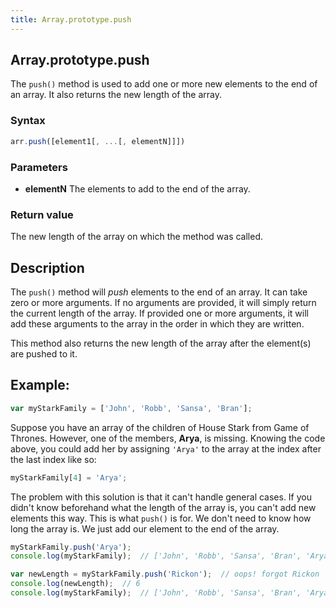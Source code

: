 ```yaml
---
title: Array.prototype.push
---
```

## Array.prototype.push

The `push()` method is used to add one or more new elements to the end of an array.
It also returns the new length of the array.

### Syntax
```javascript
arr.push([element1[, ...[, elementN]]])
```

### Parameters

* **elementN** The elements to add to the end of the array.

### Return value

The new length of the array on which the method was called.

## Description

The `push()` method will _push_ elements to the end of an array. It can take zero or more arguments. If no arguments are provided,
it will simply return the current length of the array. If provided one or more arguments, it will add these arguments to the array
in the order in which they are written.

This method also returns the new length of the array after the element(s) are pushed to it.

## Example:

```javascript
var myStarkFamily = ['John', 'Robb', 'Sansa', 'Bran'];
```

Suppose you have an array of the children of House Stark from Game of Thrones. However, one of the members, **Arya**, is missing.
Knowing the code above, you could add her by assigning `'Arya'` to the array at the index after the last index like so:

```javascript
myStarkFamily[4] = 'Arya';
```

The problem with this solution is that it can't handle general cases. If you didn't know beforehand what the length of the array is,
you can't add new elements this way. This is what `push()` is for. We don't need to know how long the array is. We just add
our element to the end of the array.

```javascript
myStarkFamily.push('Arya');
console.log(myStarkFamily);  // ['John', 'Robb', 'Sansa', 'Bran', 'Arya']

var newLength = myStarkFamily.push('Rickon');  // oops! forgot Rickon
console.log(newLength);  // 6
console.log(myStarkFamily);  // ['John', 'Robb', 'Sansa', 'Bran', 'Arya', 'Rickon']
```
